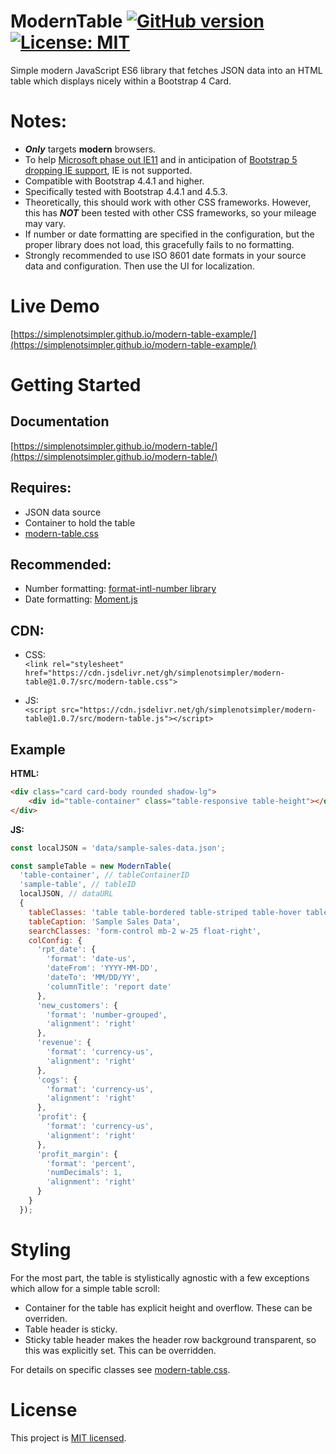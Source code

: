 # ModernTable [![GitHub version](https://badge.fury.io/gh/simplenotsimpler%2Fmodern-table.svg)](https://badge.fury.io/gh/simplenotsimpler%2Fmodern-table) [![License: MIT](https://img.shields.io/badge/License-MIT-brightgreen.svg)](https://opensource.org/licenses/MIT)
Simple modern JavaScript ES6 library that fetches JSON data into an HTML table which displays nicely within a Bootstrap 4 Card.

# Notes:
* __*Only*__ targets **modern** browsers. 
* To help [Microsoft phase out IE11](https://techcommunity.microsoft.com/t5/microsoft-365-blog/microsoft-365-apps-say-farewell-to-internet-explorer-11-and/ba-p/1591666) and in anticipation of [Bootstrap 5 dropping IE support](https://blog.getbootstrap.com/2020/06/16/bootstrap-5-alpha/), IE is not supported.
* Compatible with Bootstrap 4.4.1 and higher.
* Specifically tested with Bootstrap 4.4.1 and 4.5.3.
* Theoretically, this should work with other CSS frameworks. However, this has __*NOT*__ been tested with other CSS frameworks, so your mileage may vary.
* If number or date formatting are specified in the configuration, but the proper library does not load, this gracefully fails to no formatting.
* Strongly recommended to use ISO 8601 date formats in your source data and configuration. Then use the UI for localization.

# Live Demo
[https://simplenotsimpler.github.io/modern-table-example/](https://simplenotsimpler.github.io/modern-table-example/)

# Getting Started
## Documentation
[https://simplenotsimpler.github.io/modern-table/](https://simplenotsimpler.github.io/modern-table/)

## Requires:
* JSON data source
* Container to hold the table
* [modern-table.css](/src/modern-table.css)

## Recommended:
* Number formatting: [format-intl-number library](https://github.com/simplenotsimpler/format-intl-number)
* Date formatting: [Moment.js](https://momentjs.com/)

## CDN:
* CSS:  
`<link rel="stylesheet" href="https://cdn.jsdelivr.net/gh/simplenotsimpler/modern-table@1.0.7/src/modern-table.css">`

* JS:  
`<script src="https://cdn.jsdelivr.net/gh/simplenotsimpler/modern-table@1.0.7/src/modern-table.js"></script>`

## Example
**HTML:**
```html
<div class="card card-body rounded shadow-lg">
    <div id="table-container" class="table-responsive table-height"></div>
</div>
```
**JS:**
```javascript
const localJSON = 'data/sample-sales-data.json';

const sampleTable = new ModernTable(
  'table-container', // tableContainerID
  'sample-table', // tableID
  localJSON, // dataURL
  {
    tableClasses: 'table table-bordered table-striped table-hover table-sticky table-sm',
    tableCaption: 'Sample Sales Data',  
    searchClasses: 'form-control mb-2 w-25 float-right',
    colConfig: {
      'rpt_date': {
        'format': 'date-us',
        'dateFrom': 'YYYY-MM-DD',
        'dateTo': 'MM/DD/YY',
        'columnTitle': 'report date'
      },
      'new_customers': {
        'format': 'number-grouped',
        'alignment': 'right'
      },
      'revenue': {
        'format': 'currency-us',
        'alignment': 'right'
      },
      'cogs': {
        'format': 'currency-us',
        'alignment': 'right'
      },
      'profit': {
        'format': 'currency-us',
        'alignment': 'right'
      },
      'profit_margin': {
        'format': 'percent',
        'numDecimals': 1,
        'alignment': 'right'
      }
    }
  });
```
# Styling
For the most part, the table is stylistically agnostic with a few exceptions which allow for a simple table scroll:
* Container for the table has explicit height and overflow. These can be overriden.
* Table header is sticky.
* Sticky table header makes the header row background transparent, so this was explicitly set. This can be overridden.

For details on specific classes see [modern-table.css](/src/modern-table.css).

# License
This project is [MIT licensed](https://github.com/simplenotsimpler/modern-table/blob/main/LICENSE).